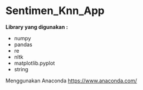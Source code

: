 # Sentimen_Knn_App

<strong> Library yang digunakan : </strong> 
  - numpy 
  - pandas 
  - re 
  - nltk 
  - matplotlib.pyplot 
  - string 
  
 Menggunakan Anaconda https://www.anaconda.com/
